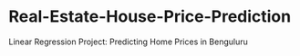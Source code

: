 # Real-Estate-House-Price-Prediction
Linear Regression Project: Predicting Home Prices in Benguluru
